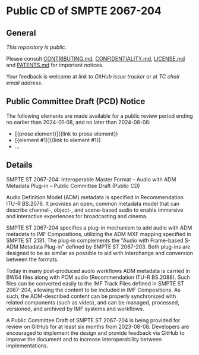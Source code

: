 # Public CD of SMPTE 2067-204

## General

_This repository is *public*._

Please consult [CONTRIBUTING.md](./CONTRIBUTING.md), [CONFIDENTIALITY.md](./CONFIDENTIALITY.md), [LICENSE.md](./LICENSE.md) and
[PATENTS.md](./PATENTS.md) for important notices.

Your feedback is welcome at _link to GitHub issue tracker_ or at _TC chair email address_.

## Public Committee Draft (PCD) Notice

The following elements are made available for a public review period ending no earlier than 2024-01-08, and no later than 2024-08-08:

* [{prose element}]({link to prose element})
* [{element #1}]({link to element #1})
* ...

## Details

SMPTE ST 2067-204: Interoperable Master Format – Audio with ADM Metadata Plug-in – Public Committee Draft (Public CD)

Audio Definition Model (ADM) metadata is specified in Recommendation ITU-R BS.2076. It provides an open, common metadata model that can describe channel-, object-, and scene-based audio to enable immersive and interactive experiences for broadcasting and cinema.

SMPTE ST 2067-204 specifies a plug-in mechanism to add audio with ADM metadata to IMF Compositions, utilizing the ADM MXF mapping specified in SMPTE ST 2131. The plug-in complements the "Audio with Frame-based S-ADM Metadata Plug-in" defined by SMPTE ST 2067-203. Both plug-ins are designed to be as similar as possible to aid with interchange and conversion between the formats.

Today in many post-produced audio workflows ADM metadata is carried in BW64 files along with PCM audio (Recommendation ITU-R BS.2088). Such files can be converted easily to the IMF Track Files defined in SMPTE ST 2067-204, allowing the content to be included in IMF Compositions. As such, the ADM-described content can be properly synchronized with related components (such as video), and can be managed, processed, versioned, and archived by IMF systems and workflows.

A Public Committee Draft of SMPTE ST 2067-204 is being provided for review on GitHub for at least six months from 2023-08-08. Developers are encouraged to implement the design and provide feedback via GitHub to improve the document and to increase interoperability between implementations.
